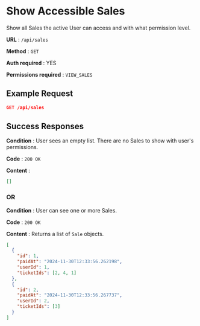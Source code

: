 # Show Accessible Sales

Show all Sales the active User can access and with what permission level.

**URL** : `/api/sales`

**Method** : `GET`

**Auth required** : YES

**Permissions required** : `VIEW_SALES`

## Example Request

```json
GET /api/sales
```

## Success Responses

**Condition** : User sees an empty list. There are no Sales to show with user's permissions.

**Code** : `200 OK`

**Content** :

```json
[]
```

### OR

**Condition** : User can see one or more Sales.

**Code** : `200 OK`

**Content** : Returns a list of `Sale` objects.

```json
[
  {
    "id": 1,
    "paidAt": "2024-11-30T12:33:56.262198",
    "userId": 1,
    "ticketIds": [2, 4, 1]
  },
  {
    "id": 2,
    "paidAt": "2024-11-30T12:33:56.267737",
    "userId": 2,
    "ticketIds": [3]
  }
]
```
